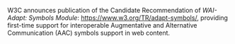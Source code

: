 W3C announces publication of the Candidate Recommendation  of *WAI-Adapt: Symbols Module*: https://www.w3.org/TR/adapt-symbols/, providing first-time support for interoperable Augmentative and Alternative Communication (AAC) symbols support in web content.
